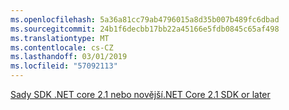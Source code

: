 ```yaml
---
ms.openlocfilehash: 5a36a81cc79ab4796015a8d35b007b489fc6dbad
ms.sourcegitcommit: 24b1f6decbb17bb22a45166e5fdb0845c65af498
ms.translationtype: MT
ms.contentlocale: cs-CZ
ms.lasthandoff: 03/01/2019
ms.locfileid: "57092113"
---
```

[<span data-ttu-id="0fade-101">Sady SDK .NET core 2.1 nebo novější</span><span class="sxs-lookup"><span data-stu-id="0fade-101">.NET Core 2.1 SDK or later</span></span>](https://www.microsoft.com/net/download/all)
